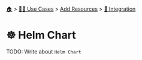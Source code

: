 <!--startTocHeader-->
[🏠](../../../README.md) > [👷🏽 Use Cases](../../README.md) > [Add Resources](../README.md) > [🧩 Integration](README.md)
# ☸️ Helm Chart
<!--endTocHeader-->

TODO: Write about `Helm Chart`

<!--startTocSubTopic-->
<!--endTocSubTopic-->
